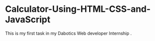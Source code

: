 # Calculator-Using-HTML-CSS-and-JavaScript
This is my first task in my Dabotics Web developer Internship . 
